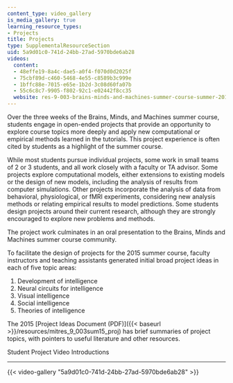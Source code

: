 ```yaml
---
content_type: video_gallery
is_media_gallery: true
learning_resource_types:
- Projects
title: Projects
type: SupplementalResourceSection
uid: 5a9d01c0-741d-24bb-27ad-5970bde6ab28
videos:
  content:
  - 48effe19-8a4c-dae5-a0f4-f070d0d2025f
  - 75cbf89d-c460-5468-4e55-c8589b3c999e
  - 1bffc88e-7015-e65e-1b2d-3c08d60fa07b
  - 55c6c8c7-9905-f802-92c1-e02442f8cc35
  website: res-9-003-brains-minds-and-machines-summer-course-summer-2015
---
```


Over the three weeks of the Brains, Minds, and Machines summer course, students engage in open-ended projects that provide an opportunity to explore course topics more deeply and apply new computational or empirical methods learned in the tutorials. This project experience is often cited by students as a highlight of the summer course.

While most students pursue individual projects, some work in small teams of 2 or 3 students, and all work closely with a faculty or TA advisor. Some projects explore computational models, either extensions to existing models or the design of new models, including the analysis of results from computer simulations. Other projects incorporate the analysis of data from behavioral, physiological, or fMRI experiments, considering new analysis methods or relating empirical results to model predictions. Some students design projects around their current research, although they are strongly encouraged to explore new problems and methods.

The project work culminates in an oral presentation to the Brains, Minds and Machines summer course community.

To facilitate the design of projects for the 2015 summer course, faculty instructors and teaching assistants generated initial broad project ideas in each of five topic areas:

1.  Development of intelligence
2.  Neural circuits for intelligence
3.  Visual intelligence
4.  Social intelligence
5.  Theories of intelligence

The 2015 [Project Ideas Document (PDF)]({{< baseurl >}}/resources/mitres_9_003sum15_proj) has brief summaries of project topics, with pointers to useful literature and other resources.

Student Project Video Introductions  

--------------------------------------

{{< video-gallery "5a9d01c0-741d-24bb-27ad-5970bde6ab28" >}}

